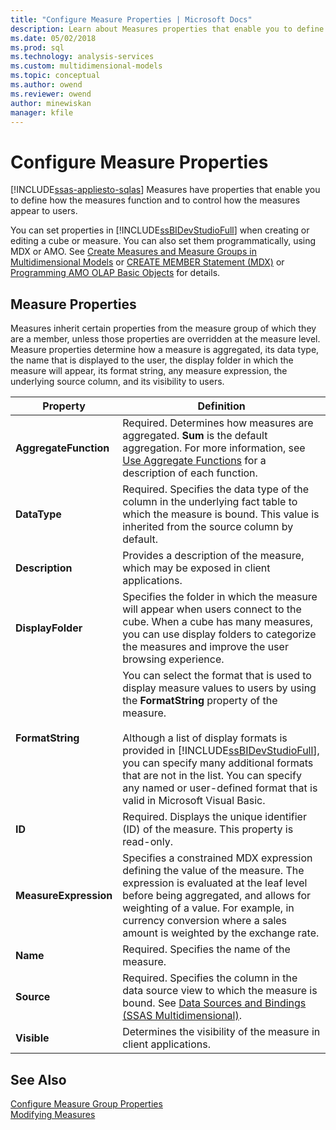 ```yaml
---
title: "Configure Measure Properties | Microsoft Docs"
description: Learn about Measures properties that enable you to define how the measures function and to control how the measures appear to users.
ms.date: 05/02/2018
ms.prod: sql
ms.technology: analysis-services
ms.custom: multidimensional-models
ms.topic: conceptual
ms.author: owend
ms.reviewer: owend
author: minewiskan
manager: kfile
---
```

# Configure Measure Properties
[!INCLUDE[ssas-appliesto-sqlas](../includes/ssas-appliesto-sqlas.md)]
  Measures have properties that enable you to define how the measures function and to control how the measures appear to users.  
  
 You can set properties in [!INCLUDE[ssBIDevStudioFull](../includes/ssbidevstudiofull-md.md)] when creating or editing a cube or measure. You can also set them programmatically, using MDX or AMO. See [Create Measures and Measure Groups in Multidimensional Models](../../analysis-services/multidimensional-models/create-measures-and-measure-groups-in-multidimensional-models.md) or [CREATE MEMBER Statement &#40;MDX&#41;](/sql/mdx/mdx-data-definition-create-member) or [Programming AMO OLAP Basic Objects](https://docs.microsoft.com/analysis-services/amo/programming-amo-olap-basic-objects) for details.  
  
## Measure Properties  
 Measures inherit certain properties from the measure group of which they are a member, unless those properties are overridden at the measure level. Measure properties determine how a measure is aggregated, its data type, the name that is displayed to the user, the display folder in which the measure will appear, its format string, any measure expression, the underlying source column, and its visibility to users.  
  
|Property|Definition|  
|--------------|----------------|  
|**AggregateFunction**|Required. Determines how measures are aggregated. **Sum** is the default aggregation. For more information, see [Use Aggregate Functions](../../analysis-services/multidimensional-models/use-aggregate-functions.md) for a description of each function.|  
|**DataType**|Required. Specifies the data type of the column in the underlying fact table to which the measure is bound. This value is inherited from the source column by default.|  
|**Description**|Provides a description of the measure, which may be exposed in client applications.|  
|**DisplayFolder**|Specifies the folder in which the measure will appear when users connect to the cube. When a cube has many measures, you can use display folders to categorize the measures and improve the user browsing experience.|  
|**FormatString**|You can select the format that is used to display measure values to users by using the **FormatString** property of the measure.<br /><br /> Although a list of display formats is provided in [!INCLUDE[ssBIDevStudioFull](../includes/ssbidevstudiofull-md.md)], you can specify many additional formats that are not in the list. You can specify any named or user-defined format that is valid in Microsoft Visual Basic.|  
|**ID**|Required. Displays the unique identifier (ID) of the measure. This property is read-only.|  
|**MeasureExpression**|Specifies a constrained MDX expression defining the value of the measure. The expression is evaluated at the leaf level before being aggregated, and allows for weighting of a value. For example, in currency conversion where a sales amount is weighted by the exchange rate.|  
|**Name**|Required. Specifies the name of the measure.|  
|**Source**|Required. Specifies the column in the data source view to which the measure is bound. See [Data Sources and Bindings &#40;SSAS Multidimensional&#41;](../../analysis-services/multidimensional-models/data-sources-and-bindings-ssas-multidimensional.md).|  
|**Visible**|Determines the visibility of the measure in client applications.|  
  
## See Also  
 [Configure Measure Group Properties](../../analysis-services/multidimensional-models/configure-measure-group-properties.md)   
 [Modifying Measures](../multidimensional-tutorial/lesson-3-1-modifying-measures.md)  
  
  
